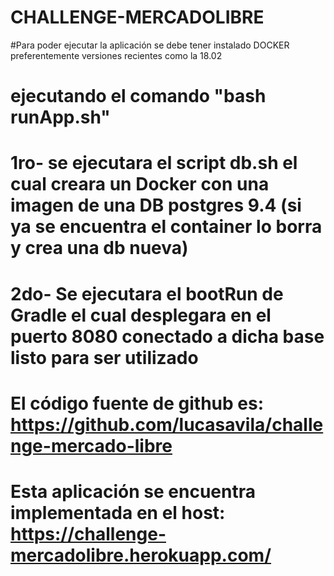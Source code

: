 # CHALLENGE-MERCADOLIBRE

#Para poder ejecutar la aplicación se debe tener instalado DOCKER preferentemente versiones recientes como la 18.02

# ejecutando el comando "bash runApp.sh" 

# 1ro- se ejecutara el script db.sh el cual creara un Docker con una imagen de una DB postgres 9.4 (si ya se encuentra el container lo borra y crea una db nueva)

# 2do- Se ejecutara el bootRun de Gradle el cual desplegara en el puerto 8080 conectado a dicha base listo para ser utilizado

# El código fuente de github es: https://github.com/lucasavila/challenge-mercado-libre

# Esta aplicación se encuentra implementada en el host: https://challenge-mercadolibre.herokuapp.com/





